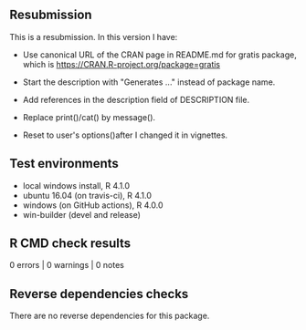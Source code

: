 ## Resubmission

This is a resubmission. In this version I have:

* Use canonical URL of the CRAN page in README.md for gratis package, which is https://CRAN.R-project.org/package=gratis

* Start the description with "Generates ..." instead of package name.

* Add references in the description field of DESCRIPTION file.

* Replace print()/cat() by message().

* Reset to user's options()after I changed it in vignettes.


## Test environments

* local windows install, R 4.1.0
* ubuntu 16.04 (on travis-ci), R 4.1.0
* windows (on GitHub actions), R 4.0.0
* win-builder (devel and release)

## R CMD check results

0 errors | 0 warnings | 0 notes

## Reverse dependencies checks

There are no reverse dependencies for this package.
